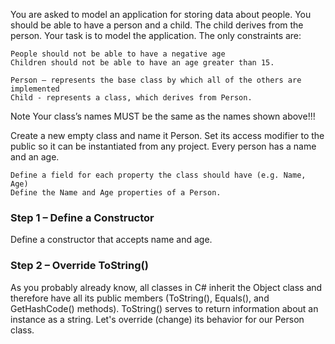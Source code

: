You are asked to model an application for storing data about people. You should be able to have a person and a child. The child derives from the person. Your task is to model the application. The only constraints are:

	People should not be able to have a negative age
	Children should not be able to have an age greater than 15.

	Person – represents the base class by which all of the others are implemented
	Child - represents a class, which derives from Person.
	
Note
Your class’s names MUST be the same as the names shown above!!!

Create a new empty class and name it Person. Set its access modifier to the public so it can be instantiated from any project. Every person has a name and an age.

	Define a field for each property the class should have (e.g. Name, Age) 
	Define the Name and Age properties of a Person. 

### Step 1 – Define a Constructor

Define a constructor that accepts name and age.

### Step 2 – Override ToString()

As you probably already know, all classes in C# inherit the Object class and therefore have all its public members (ToString(), Equals(), and GetHashCode() methods). ToString() serves to return information about an instance as а string. Let's override (change) its behavior for our Person class.
